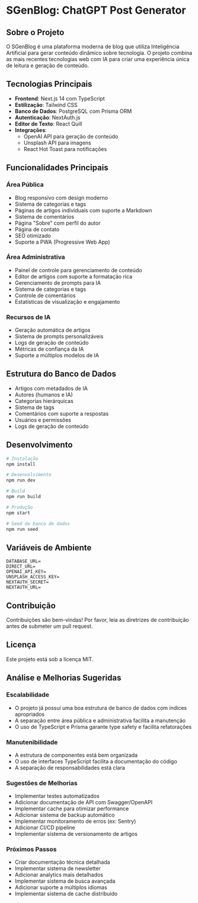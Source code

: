 # SGenBlog: ChatGPT Post Generator

## Sobre o Projeto
O SGenBlog é uma plataforma moderna de blog que utiliza Inteligência Artificial para gerar conteúdo dinâmico sobre tecnologia. O projeto combina as mais recentes tecnologias web com IA para criar uma experiência única de leitura e geração de conteúdo.

## Tecnologias Principais
- **Frontend**: Next.js 14 com TypeScript
- **Estilização**: Tailwind CSS
- **Banco de Dados**: PostgreSQL com Prisma ORM
- **Autenticação**: NextAuth.js
- **Editor de Texto**: React Quill
- **Integrações**: 
  - OpenAI API para geração de conteúdo
  - Unsplash API para imagens
  - React Hot Toast para notificações

## Funcionalidades Principais

### Área Pública
- Blog responsivo com design moderno
- Sistema de categorias e tags
- Páginas de artigos individuais com suporte a Markdown
- Sistema de comentários
- Página "Sobre" com perfil do autor
- Página de contato
- SEO otimizado
- Suporte a PWA (Progressive Web App)

### Área Administrativa
- Painel de controle para gerenciamento de conteúdo
- Editor de artigos com suporte a formatação rica
- Gerenciamento de prompts para IA
- Sistema de categorias e tags
- Controle de comentários
- Estatísticas de visualização e engajamento

### Recursos de IA
- Geração automática de artigos
- Sistema de prompts personalizáveis
- Logs de geração de conteúdo
- Métricas de confiança da IA
- Suporte a múltiplos modelos de IA

## Estrutura do Banco de Dados
- Artigos com metadados de IA
- Autores (humanos e IA)
- Categorias hierárquicas
- Sistema de tags
- Comentários com suporte a respostas
- Usuários e permissões
- Logs de geração de conteúdo

## Desenvolvimento
```bash
# Instalação
npm install

# Desenvolvimento
npm run dev

# Build
npm run build

# Produção
npm start

# Seed do banco de dados
npm run seed
```

## Variáveis de Ambiente
```env
DATABASE_URL=
DIRECT_URL=
OPENAI_API_KEY=
UNSPLASH_ACCESS_KEY=
NEXTAUTH_SECRET=
NEXTAUTH_URL=
```

## Contribuição
Contribuições são bem-vindas! Por favor, leia as diretrizes de contribuição antes de submeter um pull request.

## Licença
Este projeto está sob a licença MIT.

## Análise e Melhorias Sugeridas

### Escalabilidade
- O projeto já possui uma boa estrutura de banco de dados com índices apropriados
- A separação entre área pública e administrativa facilita a manutenção
- O uso de TypeScript e Prisma garante type safety e facilita refatorações

### Manutenibilidade
- A estrutura de componentes está bem organizada
- O uso de interfaces TypeScript facilita a documentação do código
- A separação de responsabilidades está clara

### Sugestões de Melhorias
- Implementar testes automatizados
- Adicionar documentação de API com Swagger/OpenAPI
- Implementar cache para otimizar performance
- Adicionar sistema de backup automático
- Implementar monitoramento de erros (ex: Sentry)
- Adicionar CI/CD pipeline
- Implementar sistema de versionamento de artigos

### Próximos Passos
- Criar documentação técnica detalhada
- Implementar sistema de newsletter
- Adicionar analytics mais detalhados
- Implementar sistema de busca avançada
- Adicionar suporte a múltiplos idiomas
- Implementar sistema de cache distribuído